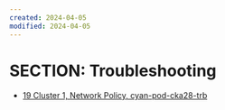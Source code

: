 ```yaml
---
created: 2024-04-05
modified: 2024-04-05
---
```

# SECTION: Troubleshooting


* [19 Cluster 1, Network Policy, cyan-pod-cka28-trb](./docs/19-C1-netpol-cyan-pod-cka28-trb.md)